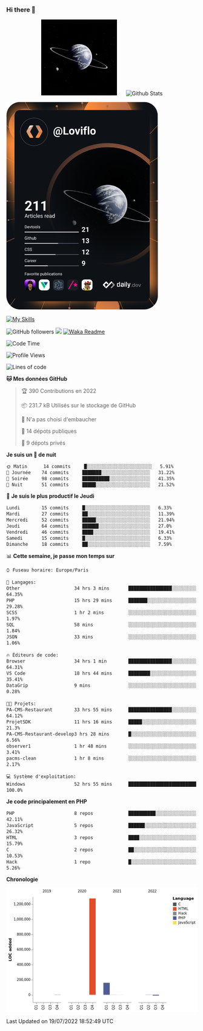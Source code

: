 ### Hi there 👋

<p align="center">
  <img src="https://github.com/Loviflo/Loviflo/blob/main/img/portrait.jpg" alt="Loviflo" height="200" style="margin-right: 20px"/>
  <img src="https://github-readme-stats.vercel.app/api?username=Loviflo&show_icons=true&theme=graywhite" alt="Github Stats" />
</p>

<a href="https://app.daily.dev/loviflo"><img src="https://github.com/loviflo/loviflo/blob/main/devcard.svg" width="400" alt="Loviflo's Dev Card"/></a>


[![My Skills](https://skillicons.dev/icons?i=php,laravel,symfony,mysql,js,ts,html,css,sass,angular,docker,webpack,vscode,figma,git,github,gitlab)](https://skillicons.dev)


![GitHub followers](https://img.shields.io/github/followers/Loviflo?label=Follow&style=social)
![](https://visitor-badge.glitch.me/badge?page_id=Loviflo.Loviflo)
[![Waka Readme](https://github.com/Loviflo/Loviflo/actions/workflows/update-stats.yml/badge.svg)](https://github.com/Loviflo/Loviflo/actions/workflows/update-stats.yml)

<!--START_SECTION:waka-->
![Code Time](http://img.shields.io/badge/Code%20Time-0%20secs-blue)

![Profile Views](http://img.shields.io/badge/Vues%20du%20profil-2-blue)

![Lines of code](https://img.shields.io/badge/Depuis%20Hello%20World%2C%20j%27ai%20%C3%A9crit-1%20Million%20Lignes%20de%20code-blue)

**🐱 Mes données GitHub** 

> 🏆 390 Contributions en 2022
 > 
> 📦 231.7 kB Utilisés sur le stockage de GitHub 
 > 
> 🚫 N'a pas choisi d'embaucher
 > 
> 📜 14 dépots publiques 
 > 
> 🔑 9 dépots privés  
 > 
**Je suis un 🦉 de nuit** 

```text
🌞 Matin      14 commits     █░░░░░░░░░░░░░░░░░░░░░░░░   5.91% 
🌆 Journée    74 commits     ███████░░░░░░░░░░░░░░░░░░   31.22% 
🌃 Soirée     98 commits     ██████████░░░░░░░░░░░░░░░   41.35% 
🌙 Nuit       51 commits     █████░░░░░░░░░░░░░░░░░░░░   21.52%

```
📅 **Je suis le plus productif le Jeudi** 

```text
Lundi        15 commits     █░░░░░░░░░░░░░░░░░░░░░░░░   6.33% 
Mardi        27 commits     ██░░░░░░░░░░░░░░░░░░░░░░░   11.39% 
Mercredi     52 commits     █████░░░░░░░░░░░░░░░░░░░░   21.94% 
Jeudi        64 commits     ██████░░░░░░░░░░░░░░░░░░░   27.0% 
Vendredi     46 commits     ████░░░░░░░░░░░░░░░░░░░░░   19.41% 
Samedi       15 commits     █░░░░░░░░░░░░░░░░░░░░░░░░   6.33% 
Dimanche     18 commits     ██░░░░░░░░░░░░░░░░░░░░░░░   7.59%

```


📊 **Cette semaine, je passe mon temps sur** 

```text
⌚︎ Fuseau horaire: Europe/Paris

💬 Langages: 
Other                    34 hrs 3 mins       ████████████████░░░░░░░░░   64.35% 
PHP                      15 hrs 29 mins      ███████░░░░░░░░░░░░░░░░░░   29.28% 
SCSS                     1 hr 2 mins         ░░░░░░░░░░░░░░░░░░░░░░░░░   1.97% 
SQL                      58 mins             ░░░░░░░░░░░░░░░░░░░░░░░░░   1.84% 
JSON                     33 mins             ░░░░░░░░░░░░░░░░░░░░░░░░░   1.06%

🔥 Éditeurs de code: 
Browser                  34 hrs 1 min        ████████████████░░░░░░░░░   64.31% 
VS Code                  18 hrs 44 mins      ████████░░░░░░░░░░░░░░░░░   35.41% 
DataGrip                 9 mins              ░░░░░░░░░░░░░░░░░░░░░░░░░   0.28%

🐱‍💻 Projets: 
PA-CMS-Restaurant        33 hrs 55 mins      ████████████████░░░░░░░░░   64.12% 
ProjetSDK                11 hrs 16 mins      █████░░░░░░░░░░░░░░░░░░░░   21.3% 
PA-CMS-Restaurant-develop3 hrs 28 mins       █░░░░░░░░░░░░░░░░░░░░░░░░   6.56% 
observer1                1 hr 48 mins        ░░░░░░░░░░░░░░░░░░░░░░░░░   3.41% 
pacms-clean              1 hr 8 mins         ░░░░░░░░░░░░░░░░░░░░░░░░░   2.17%

💻 Système d'exploitation: 
Windows                  52 hrs 55 mins      █████████████████████████   100.0%

```

**Je code principalement en PHP** 

```text
PHP                      8 repos             ██████████░░░░░░░░░░░░░░░   42.11% 
JavaScript               5 repos             ██████░░░░░░░░░░░░░░░░░░░   26.32% 
HTML                     3 repos             ████░░░░░░░░░░░░░░░░░░░░░   15.79% 
C                        2 repos             ██░░░░░░░░░░░░░░░░░░░░░░░   10.53% 
Hack                     1 repo              █░░░░░░░░░░░░░░░░░░░░░░░░   5.26%

```


**Chronologie**

![Chart not found](https://raw.githubusercontent.com/Loviflo/Loviflo/main/charts/bar_graph.png) 


 Last Updated on 19/07/2022 18:52:49 UTC
<!--END_SECTION:waka-->
